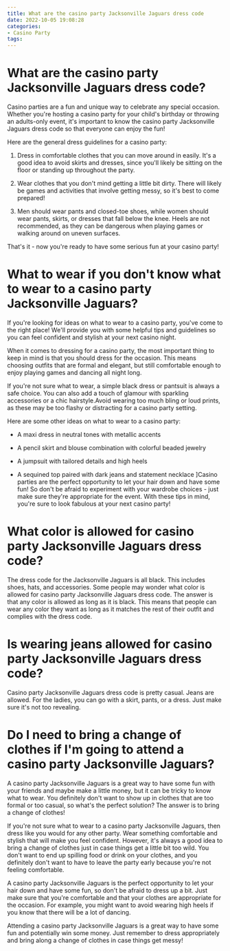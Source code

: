 ```yaml
---
title: What are the casino party Jacksonville Jaguars dress code
date: 2022-10-05 19:08:28
categories:
- Casino Party
tags:
---
```



#  What are the casino party Jacksonville Jaguars dress code?

Casino parties are a fun and unique way to celebrate any special occasion. Whether you're hosting a casino party for your child's birthday or throwing an adults-only event, it's important to know the casino party Jacksonville Jaguars dress code so that everyone can enjoy the fun!

Here are the general dress guidelines for a casino party:

1. Dress in comfortable clothes that you can move around in easily. It's a good idea to avoid skirts and dresses, since you'll likely be sitting on the floor or standing up throughout the party.

2. Wear clothes that you don't mind getting a little bit dirty. There will likely be games and activities that involve getting messy, so it's best to come prepared!

3. Men should wear pants and closed-toe shoes, while women should wear pants, skirts, or dresses that fall below the knee. Heels are not recommended, as they can be dangerous when playing games or walking around on uneven surfaces.

That's it - now you're ready to have some serious fun at your casino party!

#  What to wear if you don't know what to wear to a casino party Jacksonville Jaguars?

If you're looking for ideas on what to wear to a casino party, you've come to the right place! We'll provide you with some helpful tips and guidelines so you can feel confident and stylish at your next casino night.

When it comes to dressing for a casino party, the most important thing to keep in mind is that you should dress for the occasion. This means choosing outfits that are formal and elegant, but still comfortable enough to enjoy playing games and dancing all night long.

If you're not sure what to wear, a simple black dress or pantsuit is always a safe choice. You can also add a touch of glamour with sparkling accessories or a chic hairstyle.Avoid wearing too much bling or loud prints, as these may be too flashy or distracting for a casino party setting.

Here are some other ideas on what to wear to a casino party:

- A maxi dress in neutral tones with metallic accents

- A pencil skirt and blouse combination with colorful beaded jewelry

- A jumpsuit with tailored details and high heels

- A sequined top paired with dark jeans and statement necklace
]Casino parties are the perfect opportunity to let your hair down and have some fun! So don't be afraid to experiment with your wardrobe choices - just make sure they're appropriate for the event. With these tips in mind, you're sure to look fabulous at your next casino party!

#  What color is allowed for casino party Jacksonville Jaguars dress code?

The dress code for the Jacksonville Jaguars is all black. This includes shoes, hats, and accessories. Some people may wonder what color is allowed for casino party Jacksonville Jaguars dress code. The answer is that any color is allowed as long as it is black. This means that people can wear any color they want as long as it matches the rest of their outfit and complies with the dress code.

#  Is wearing jeans allowed for casino party Jacksonville Jaguars dress code? 

Casino party Jacksonville Jaguars dress code is pretty casual. Jeans are allowed. For the ladies, you can go with a skirt, pants, or a dress. Just make sure it's not too revealing.

#  Do I need to bring a change of clothes if I'm going to attend a casino party Jacksonville Jaguars?

A casino party Jacksonville Jaguars is a great way to have some fun with your friends and maybe make a little money, but it can be tricky to know what to wear. You definitely don't want to show up in clothes that are too formal or too casual, so what's the perfect solution? The answer is to bring a change of clothes!

If you're not sure what to wear to a casino party Jacksonville Jaguars, then dress like you would for any other party. Wear something comfortable and stylish that will make you feel confident. However, it's always a good idea to bring a change of clothes just in case things get a little bit too wild. You don't want to end up spilling food or drink on your clothes, and you definitely don't want to have to leave the party early because you're not feeling comfortable.

A casino party Jacksonville Jaguars is the perfect opportunity to let your hair down and have some fun, so don't be afraid to dress up a bit. Just make sure that you're comfortable and that your clothes are appropriate for the occasion. For example, you might want to avoid wearing high heels if you know that there will be a lot of dancing.

Attending a casino party Jacksonville Jaguars is a great way to have some fun and potentially win some money. Just remember to dress appropriately and bring along a change of clothes in case things get messy!